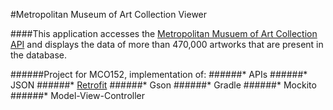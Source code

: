 #Metropolitan Museum of Art Collection Viewer

####This application accesses the [Metropolitan Musuem of Art Collection API](https://metmuseum.github.io/) and displays the data of more than 470,000 artworks that are present in the database.


######Project for MCO152, implementation of:
######* APIs
######* JSON
######* [Retrofit](https://square.github.io/retrofit/)
######* Gson
######* Gradle
######* Mockito
######* Model-View-Controller


